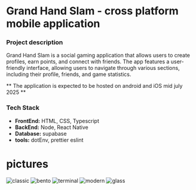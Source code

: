 
# Grand Hand Slam - cross platform mobile application

### **Project description**

Grand Hand Slam is a social gaming application that allows users to create profiles, earn points, and connect with friends. The app features a user-friendly interface, allowing users to navigate through various sections, including their profile, friends, and game statistics.


** The application is expected to be hosted on android and iOS mid july 2025  **

### **Tech Stack**

- **FrontEnd:** HTML, CSS, Typescript
- **BackEnd:** Node, React Native
- **Database:** supabase
- **tools:** dotEnv, prettier eslint

# pictures


![classic](/src/assets/themes/classsic.png)  ![bento](/src/assets/themes/bento.png)  ![terminal](/src/assets/themes/terminal.png)
![modern](/src/assets/themes/modern.png)  ![glass](/src/assets/themes/glass.png)

